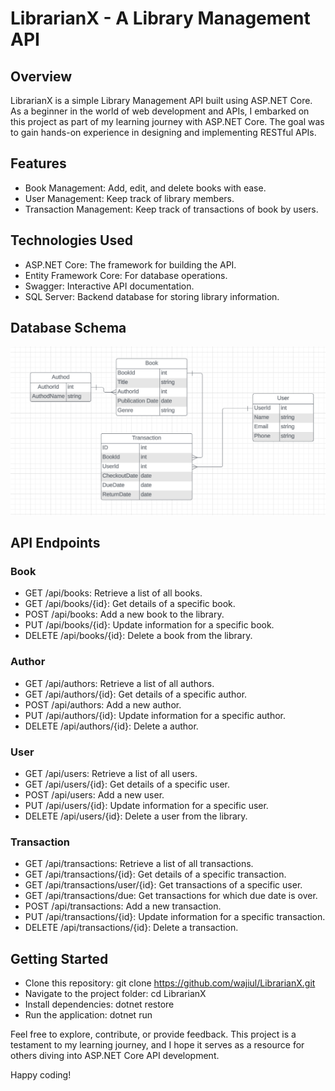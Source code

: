 # LibrarianX - A Library Management API

## Overview
LibrarianX is a simple Library Management API built using ASP.NET Core. As a beginner in the world of web development and APIs, I embarked on this project as part of my learning journey with ASP.NET Core. The goal was to gain hands-on experience in designing and implementing RESTful APIs.

## Features
- Book Management: Add, edit, and delete books with ease.
- User Management: Keep track of library members.
- Transaction Management: Keep track of transactions of book by users.

## Technologies Used
- ASP.NET Core: The framework for building the API.
- Entity Framework Core: For database operations.
- Swagger: Interactive API documentation.
- SQL Server: Backend database for storing library information.

## Database Schema
<img src = "Image/apiDbSchema.png">

## API Endpoints
### Book
- GET /api/books: Retrieve a list of all books.
- GET /api/books/{id}: Get details of a specific book.
- POST /api/books: Add a new book to the library.
- PUT /api/books/{id}: Update information for a specific book.
- DELETE /api/books/{id}: Delete a book from the library.

### Author
- GET /api/authors: Retrieve a list of all authors.
- GET /api/authors/{id}: Get details of a specific author.
- POST /api/authors: Add a new author.
- PUT /api/authors/{id}: Update information for a specific author.
- DELETE /api/authors/{id}: Delete a author.

### User
- GET /api/users: Retrieve a list of all users.
- GET /api/users/{id}: Get details of a specific user.
- POST /api/users: Add a new user.
- PUT /api/users/{id}: Update information for a specific user.
- DELETE /api/users/{id}: Delete a user from the library.

### Transaction
- GET /api/transactions: Retrieve a list of all transactions.
- GET /api/transactions/{id}: Get details of a specific transaction.
- GET /api/transactions/user/{id}: Get transactions of a specific user.
- GET /api/transactions/due: Get transactions for which due date is over.
- POST /api/transactions: Add a new transaction.
- PUT /api/transactions/{id}: Update information for a specific transaction.
- DELETE /api/transactions/{id}: Delete a transaction.

## Getting Started
- Clone this repository: git clone https://github.com/wajiul/LibrarianX.git
- Navigate to the project folder: cd LibrarianX
- Install dependencies: dotnet restore
- Run the application: dotnet run

Feel free to explore, contribute, or provide feedback. This project is a testament to my learning journey, and I hope it serves as a resource for others diving into ASP.NET Core API development.

Happy coding!
